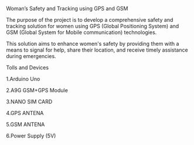 Woman’s Safety and Tracking using GPS and GSM

The purpose of the project is to develop a comprehensive safety and tracking solution for women using GPS (Global Positioning System) and GSM (Global System for Mobile communication) technologies. 

This solution aims to enhance women's safety by providing them with a means to signal for help, share their location, and receive timely assistance during emergencies.

Tolls and Devices

1.Arduino Uno

2.A9G GSM+GPS Module

3.NANO SIM CARD

4.GPS ANTENA

5.GSM ANTENA

6.Power Supply (5V)
